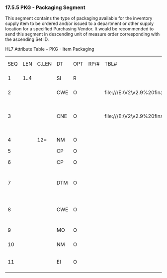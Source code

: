 ### 17.5.5 PKG - Packaging Segment

This segment contains the type of packaging available for the inventory supply item to be ordered and/or issued to a department or other supply location for a specified Purchasing Vendor. It would be recommended to send this segment in descending unit of measure order corresponding with the ascending Set ID.

HL7 Attribute Table – PKG - Item Packaging

|     |     |     |     |     |     |     |     |     |
| --- | --- | --- | --- | --- | --- | --- | --- | --- |
| SEQ | LEN | C.LEN | DT | OPT | RP/# | TBL# | ITEM# | ELEMENT NAME |
| 1 | 1..4 |  | SI | R |  |  | 02221 | Set Id - PKG |
| 2 |  |  | CWE | O |  | file:///E:\V2\v2.9%20final%20Nov%20from%20Frank\V29_CH02C_Tables.docx#HL70818[0818] | 02222 | Packaging Units |
| 3 |  |  | CNE | O |  | file:///E:\V2\v2.9%20final%20Nov%20from%20Frank\V29_CH02C_Tables.docx#HL70532[0532] | 02223 | Default Order Unit Of Measure Indicator |
| 4 |  | 12= | NM | O |  |  | 02224 | Package Quantity |
| 5 |  |  | CP | O |  |  | 02225 | Price |
| 6 |  |  | CP | O |  |  | 02226 | Future Item Price |
| 7 |  |  | DTM | O |  |  | 02227 | Future Item Price Effective Date |
| 8 |  |  | CWE | O |  |  | 03307 | Global Trade Item Number |
| 9 |  |  | MO | O |  |  | 02426 | Contract Price |
| 10 |  |  | NM | O |  |  | 02427 | Quantity of Each |
| 11 |  |  | EI | O |  |  | 02428 | Vendor Catalog Number |
